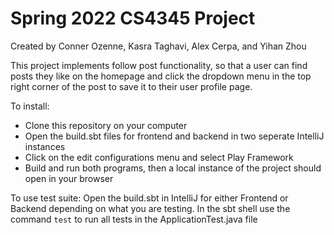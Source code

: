 # Spring 2022 CS4345 Project
Created by Conner Ozenne, Kasra Taghavi, Alex Cerpa, and Yihan Zhou

This project implements follow post functionality, so that a user can find posts they like on the homepage and
click the dropdown menu in the top right corner of the post to save it to their user profile page.

To install:
* Clone this repository on your computer
* Open the build.sbt files for frontend and backend in two seperate IntelliJ instances
* Click on the edit configurations menu and select Play Framework
* Build and run both programs, then a local instance of the project should open in your browser

To use test suite:
Open the build.sbt in IntelliJ for either Frontend or Backend depending on what you are testing.
In the sbt  shell use the command ```test``` to run all tests in the ApplicationTest.java file
